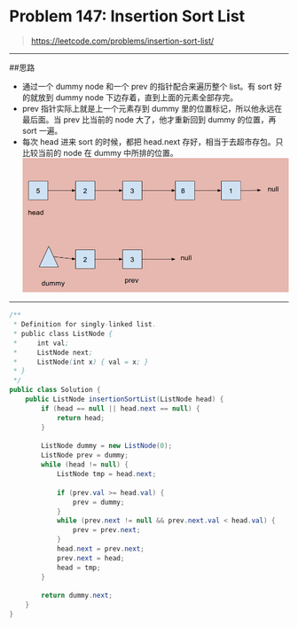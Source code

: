 # Problem 147: Insertion Sort List

> https://leetcode.com/problems/insertion-sort-list/

--------
##思路
* 通过一个 dummy node 和一个 prev 的指针配合来遍历整个 list。有 sort 好的就放到 dummy node 下边存着，直到上面的元素全部存完。
* prev 指针实际上就是上一个元素存到 dummy 里的位置标记，所以他永远在最后面。当 prev 比当前的 node 大了，他才重新回到 dummy 的位置，再 sort 一遍。
* 每次 head 进来 sort 的时候，都把 head.next 存好，相当于去超市存包。只比较当前的 node 在 dummy 中所排的位置。
![](/assets/insertionList.png)

----------


```java
/**
 * Definition for singly-linked list.
 * public class ListNode {
 *     int val;
 *     ListNode next;
 *     ListNode(int x) { val = x; }
 * }
 */
public class Solution {
    public ListNode insertionSortList(ListNode head) {
        if (head == null || head.next == null) {
            return head;
        }
        
        ListNode dummy = new ListNode(0);
        ListNode prev = dummy;
        while (head != null) {
            ListNode tmp = head.next;
            
            if (prev.val >= head.val) {
                prev = dummy;
            }
            while (prev.next != null && prev.next.val < head.val) {
                prev = prev.next;
            }
            head.next = prev.next;
            prev.next = head;
            head = tmp;
        }
        
        return dummy.next;
    }
}
```


